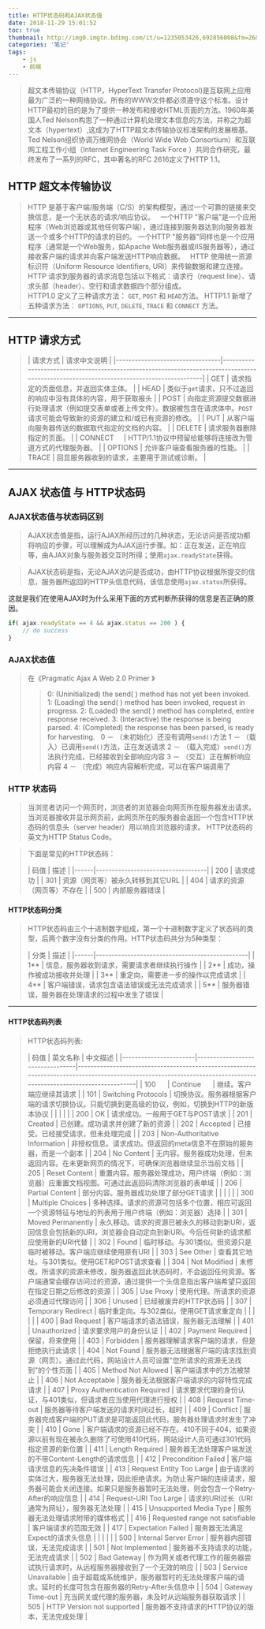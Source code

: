 ```yaml
---
title: HTTP状态码和AJAX状态值
date: 2018-11-29 15:01:52
toc: true
thumbnail: http://img0.imgtn.bdimg.com/it/u=1235053426,692856008&fm=26&gp=0.jpg
categories: '笔记'
tags: 
	- js
	- 前端
---
```


>超文本传输协议（HTTP，HyperText Transfer Protocol)是互联网上应用最为广泛的一种网络协议。所有的WWW文件都必须遵守这个标准。设计HTTP最初的目的是为了提供一种发布和接收HTML页面的方法。1960年美国人Ted Nelson构思了一种通过计算机处理文本信息的方法，并称之为超文本（hypertext）,这成为了HTTP超文本传输协议标准架构的发展根基。Ted Nelson组织协调万维网协会（World Wide Web Consortium）和互联网工程工作小组（Internet Engineering Task Force ）共同合作研究，最终发布了一系列的RFC，其中著名的RFC 2616定义了HTTP 1.1。

<!-- more -->

## HTTP 超文本传输协议

>HTTP 是基于客户端/服务端（C/S）的架构模型，通过一个可靠的链接来交换信息，是一个无状态的请求/响应协议。
>&nbsp;
>一个HTTP "客户端"是一个应用程序（Web浏览器或其他任何客户端），通过连接到服务器达到向服务器发送一个或多个HTTP的请求的目的。
>一个HTTP "服务器"同样也是一个应用程序（通常是一个Web服务，如Apache Web服务器或IIS服务器等），通过接收客户端的请求并向客户端发送HTTP响应数据。
>&nbsp;
>HTTP 使用统一资源标识符（Uniform Resource Identifiers, URI）来传输数据和建立连接。
>HTTP 请求到服务器的请求消息包括以下格式：请求行（request line）、请求头部（header）、空行和请求数据四个部分组成。
>&nbsp;  
>HTTP1.0 定义了三种请求方法： `GET`, `POST` 和 `HEAD`方法。
>HTTP1.1 新增了五种请求方法： `OPTIONS`, `PUT`, `DELETE`, `TRACE` 和 `CONNECT` 方法。

---

## HTTP 请求方式

>|             请求方式            |                                                               请求中文说明                                                              |
|---------------------------------|-----------------------------------------------------------------------------------------------------------------------------------------|
| GET                             | 请求指定的页面信息，并返回实体主体。                                                                                                    |
| HEAD                            | 类似于`get`请求，只不过返回的响应中没有具体的内容，用于获取报头                                                                           |
| POST                            | 向指定资源提交数据进行处理请求（例如提交表单或者上传文件）。数据被包含在请求体中。`POST`请求可能会导致新的资源的建立和/或已有资源的修改。 |
| PUT                             | 从客户端向服务器传送的数据取代指定的文档的内容。                                                                                        |
| DELETE                          | 请求服务器删除指定的页面。                                                                                                              |
| CONNECT&nbsp;&nbsp;&nbsp;&nbsp; | HTTP/1.1协议中预留给能够将连接改为管道方式的代理服务器。                                                                                |
| OPTIONS                         | 允许客户端查看服务器的性能。                                                                                                            |
| TRACE                           | 回显服务器收到的请求，主要用于测试或诊断。                                                                                              |

---

## AJAX 状态值 与 HTTP状态码

### AJAX状态值与状态码区别

>AJAX状态值是指，运行AJAX所经历过的几种状态，无论访问是否成功都将响应的步骤，可以理解成为AJAX运行步骤。如：正在发送，正在响应等，由AJAX对象与服务器交互时所得；使用`ajax.readyState`获得。

>AJAX状态码是指，无论AJAX访问是否成功，由HTTP协议根据所提交的信息，服务器所返回的HTTP头信息代码，该信息使用`ajax.status`所获得。

这就是我们在使用AJAX时为什么采用下面的方式判断所获得的信息是否正确的原因。
``` js
if( ajax.readyState == 4 && ajax.status == 200 ) {
	// do success
}
```

### AJAX状态值

>在《Pragmatic Ajax A Web 2.0 Primer 》
>&nbsp;
>>0: (Uninitialized) the send( ) method has not yet been invoked. 
>>1: (Loading) the send( ) method has been invoked, request in progress. 
>>2: (Loaded) the send( ) method has completed, entire response received.
>>3: (Interactive) the response is being parsed. 
>>4: (Completed) the response has been parsed, is ready for harvesting.
>&nbsp;
>>0 － （未初始化）还没有调用`send()`方法
>>1 － （载入）已调用`send()`方法，正在发送请求
>>2 － （载入完成）`send()`方法执行完成，已经接收到全部响应内容
>>3 － （交互）正在解析响应内容
>>4 － （完成）响应内容解析完成，可以在客户端调用了

### HTTP 状态码

>当浏览者访问一个网页时，浏览者的浏览器会向网页所在服务器发出请求。当浏览器接收并显示网页前，此网页所在的服务器会返回一个包含HTTP状态码的信息头（server header）用以响应浏览器的请求。
HTTP状态码的英文为HTTP Status Code。

>下面是常见的HTTP状态码：
>
>| 码值 |                描述               |
|------|-----------------------------------|
|  200 | 请求成功                          |
|  301 | 资源（网页等）被永久转移到其它URL |
|  404 | 请求的资源（网页等）不存在        |
|  500 | 内部服务器错误                    |

#### HTTP状态码分类

>HTTP状态码由三个十进制数字组成，第一个十进制数字定义了状态码的类型，后两个数字没有分类的作用。HTTP状态码共分为5种类型：
>
>| 分类 |                      描述                      |
|------|------------------------------------------------|
| 1**  | 信息，服务器收到请求，需要请求者继续执行操作   |
| 2**  | 成功，操作被成功接收并处理                     |
| 3**  | 重定向，需要进一步的操作以完成请求             |
| 4**  | 客户端错误，请求包含语法错误或无法完成请求     |
| 5**  | 服务器错误，服务器在处理请求的过程中发生了错误 |

---

#### HTTP状态码列表

>HTTP状态码列表:
>
>|          码值         |             英文名称            |                                                                             中文描述                                                                             |
|-----------------------|---------------------------------|------------------------------------------------------------------------------------------------------------------------------------------------------------------|
| 100&nbsp;&nbsp;&nbsp;&nbsp;&nbsp; | Continue&nbsp;&nbsp;&nbsp;&nbsp;&nbsp;            | 继续。客户端应继续其请求                                                                                                                                         |
| 101                   | Switching Protocols             | 切换协议。服务器根据客户端的请求切换协议。只能切换到更高级的协议，例如，切换到HTTP的新版本协议                                                                   |
|                       |                                 |                                                                                                                                                                  |
| 200                   | OK                              | 请求成功。一般用于GET与POST请求                                                                                                                                  |
| 201                   | Created                         | 已创建。成功请求并创建了新的资源                                                                                                                                 |
| 202                   | Accepted                        | 已接受。已经接受请求，但未处理完成                                                                                                                               |
| 203                   | Non-Authoritative Information   | 非授权信息。请求成功。但返回的meta信息不在原始的服务器，而是一个副本                                                                                             |
| 204                   | No Content                      | 无内容。服务器成功处理，但未返回内容。在未更新网页的情况下，可确保浏览器继续显示当前文档                                                                         |
| 205                   | Reset Content                   | 重置内容。服务器处理成功，用户终端（例如：浏览器）应重置文档视图。可通过此返回码清除浏览器的表单域                                                               |
| 206                   | Partial Content                 | 部分内容。服务器成功处理了部分GET请求                                                                                                                            |
|                       |                                 |                                                                                                                                                                  |
| 300                   | Multiple Choices                | 多种选择。请求的资源可包括多个位置，相应可返回一个资源特征与地址的列表用于用户终端（例如：浏览器）选择                                                           |
| 301                   | Moved Permanently               | 永久移动。请求的资源已被永久的移动到新URI，返回信息会包括新的URI，浏览器会自动定向到新URI。今后任何新的请求都应使用新的URI代替                                   |
| 302                   | Found                           | 临时移动。与301类似。但资源只是临时被移动。客户端应继续使用原有URI                                                                                               |
| 303                   | See Other                       | 查看其它地址。与301类似。使用GET和POST请求查看                                                                                                                   |
| 304                   | Not Modified                    | 未修改。所请求的资源未修改，服务器返回此状态码时，不会返回任何资源。客户端通常会缓存访问过的资源，通过提供一个头信息指出客户端希望只返回在指定日期之后修改的资源 |
| 305                   | Use Proxy                       | 使用代理。所请求的资源必须通过代理访问                                                                                                                           |
| 306                   | Unused                          | 已经被废弃的HTTP状态码                                                                                                                                           |
| 307                   | Temporary Redirect              | 临时重定向。与302类似。使用GET请求重定向                                                                                                                         |
|                       |                                 |                                                                                                                                                                  |
| 400                   | Bad Request                     | 客户端请求的语法错误，服务器无法理解                                                                                                                             |
| 401                   | Unauthorized                    | 请求要求用户的身份认证                                                                                                                                           |
| 402                   | Payment Required                | 保留，将来使用                                                                                                                                                   |
| 403                   | Forbidden                       | 服务器理解请求客户端的请求，但是拒绝执行此请求                                                                                                                   |
| 404                   | Not Found                       | 服务器无法根据客户端的请求找到资源（网页）。通过此代码，网站设计人员可设置"您所请求的资源无法找到"的个性页面                                                     |
| 405                   | Method Not Allowed              | 客户端请求中的方法被禁止                                                                                                                                         |
| 406                   | Not Acceptable                  | 服务器无法根据客户端请求的内容特性完成请求                                                                                                                       |
| 407                   | Proxy Authentication Required   | 请求要求代理的身份认证，与401类似，但请求者应当使用代理进行授权                                                                                                  |
| 408                   | Request Time-out                | 服务器等待客户端发送的请求时间过长，超时                                                                                                                         |
| 409                   | Conflict                        | 服务器完成客户端的PUT请求是可能返回此代码，服务器处理请求时发生了冲突                                                                                            |
| 410                   | Gone                            | 客户端请求的资源已经不存在。410不同于404，如果资源以前有现在被永久删除了可使用410代码，网站设计人员可通过301代码指定资源的新位置                                 |
| 411                   | Length Required                 | 服务器无法处理客户端发送的不带Content-Length的请求信息                                                                                                           |
| 412                   | Precondition Failed             | 客户端请求信息的先决条件错误                                                                                                                                     |
| 413                   | Request Entity Too Large        | 由于请求的实体过大，服务器无法处理，因此拒绝请求。为防止客户端的连续请求，服务器可能会关闭连接。如果只是服务器暂时无法处理，则会包含一个Retry-After的响应信息    |
| 414                   | Request-URI Too Large           | 请求的URI过长（URI通常为网址），服务器无法处理                                                                                                                   |
| 415                   | Unsupported Media Type          | 服务器无法处理请求附带的媒体格式                                                                                                                                 |
| 416                   | Requested range not satisfiable | 客户端请求的范围无效                                                                                                                                             |
| 417                   | Expectation Failed              | 服务器无法满足Expect的请求头信息                                                                                                                                 |
|                       |                                 |                                                                                                                                                                  |
| 500                   | Internal Server Error           | 服务器内部错误，无法完成请求                                                                                                                                     |
| 501                   | Not Implemented                 | 服务器不支持请求的功能，无法完成请求                                                                                                                             |
| 502                   | Bad Gateway                     | 作为网关或者代理工作的服务器尝试执行请求时，从远程服务器接收到了一个无效的响应                                                                                   |
| 503                   | Service Unavailable             | 由于超载或系统维护，服务器暂时的无法处理客户端的请求。延时的长度可包含在服务器的Retry-After头信息中                                                              |
| 504                   | Gateway Time-out                | 充当网关或代理的服务器，未及时从远端服务器获取请求                                                                                                               |
| 505                   | HTTP Version not supported      | 服务器不支持请求的HTTP协议的版本，无法完成处理                                                                                                                   |

